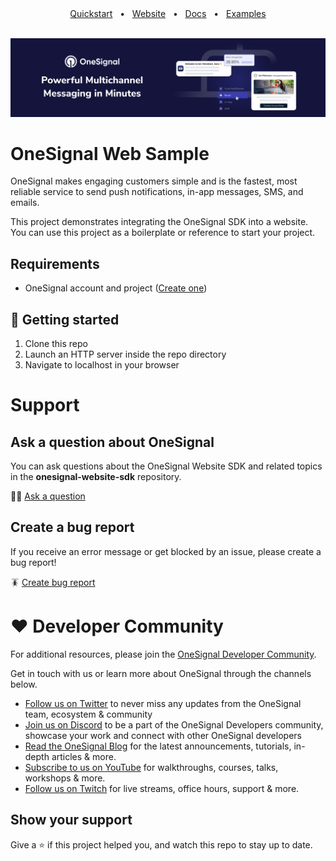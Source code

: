<div align="center">
  <a href="https://documentation.onesignal.com/docs/onboarding-with-onesignal" target="_blank">Quickstart</a>
  <span>&nbsp;&nbsp;•&nbsp;&nbsp;</span>
  <a href="https://onesignal.com/" target="_blank">Website</a>
  <span>&nbsp;&nbsp;•&nbsp;&nbsp;</span>
  <a href="https://documentation.onesignal.com/docs" target="_blank">Docs</a>
  <span>&nbsp;&nbsp;•&nbsp;&nbsp;</span>
  <a href="https://github.com/OneSignalDevelopers" target="_blank">Examples</a>
  <br />
 <br />
</div>

![OneSignal](https://github.com/OneSignalDevelopers/.github/blob/main/assets/onesignal-banner.png?raw=true)

# OneSignal Web Sample

OneSignal makes engaging customers simple and is the fastest, most reliable service to send push notifications, in-app messages, SMS, and emails.

This project demonstrates integrating the OneSignal SDK into a website. You can use this project as a boilerplate or reference to start your project.

## Requirements

* OneSignal account and project ([Create one](https://documentation.onesignal.com/docs/apps-organizations#create-an-app))

## 🚦 Getting started

1. Clone this repo
2. Launch an HTTP server inside the repo directory
3. Navigate to localhost in your browser

# Support

## Ask a question about OneSignal

You can ask questions about the OneSignal Website SDK and related topics in the **onesignal-website-sdk** repository.

🙋‍♂️ [Ask a question](https://github.com/OneSignal/OneSignal-Website-SDK/issues/new?assignees=OneSignal%2Feng-developer-sdk&labels=triage&projects=&template=ask-question.yml&title=%5BQuestion%5D%3A+)

## Create a bug report

If you receive an error message or get blocked by an issue, please create a bug report!

🪳 [Create bug report](https://github.com/OneSignal/OneSignal-Website-SDK/issues/new?assignees=OneSignal%2Feng-developer-sdk&labels=bug%2Ctriage&projects=&template=bug-report.yml&title=%5BBug%5D%3A+)

# ❤️ Developer Community

For additional resources, please join the [OneSignal Developer Community](https://onesignal.com/onesignal-developers).

Get in touch with us or learn more about OneSignal through the channels below.

* [Follow us on Twitter](https://twitter.com/onesignaldevs) to never miss any updates from the OneSignal team, ecosystem & community
* [Join us on Discord](https://discord.gg/EP7gf6Uz7G) to be a part of the OneSignal Developers community, showcase your work and connect with other OneSignal developers
* [Read the OneSignal Blog](https://onesignal.com/blog/) for the latest announcements, tutorials, in-depth articles & more.
* [Subscribe to us on YouTube](https://www.youtube.com/channel/UCe63d5EDQsSkOov-bIE_8Aw/featured) for walkthroughs, courses, talks, workshops & more.
* [Follow us on Twitch](https://www.twitch.tv/onesignaldevelopers) for live streams, office hours, support & more.

## Show your support

Give a ⭐️ if this project helped you, and watch this repo to stay up to date.
